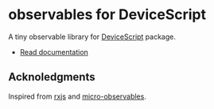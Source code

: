 # observables for DeviceScript

A tiny observable library for [DeviceScript](https://microsoft.github.io/devicescript/) package.

- [Read documentation](https://microsoft.github.io/devicescript/developer/observables) 

## Acknoledgments

Inspired from [rxjs](https://rxjs.dev/) and [micro-observables](https://github.com/mike-north/micro-observable).
